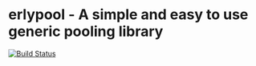 # erlypool - A simple and easy to use generic pooling library

[![Build Status](https://api.travis-ci.org/eugenehr/erlypool.svg?branch=master)](https://travis-ci.org/eugenehr/erlypool)

